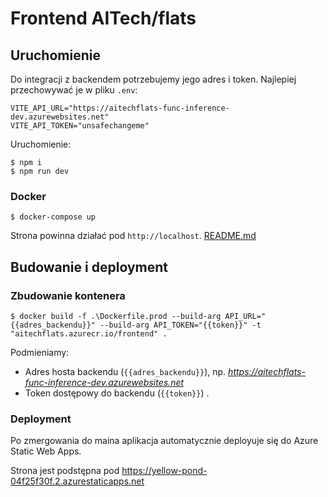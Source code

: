 # Frontend AITech/flats

## Uruchomienie

Do integracji z backendem potrzebujemy jego adres i token. Najlepiej przechowywać je w pliku `.env`:

```shell
VITE_API_URL="https://aitechflats-func-inference-dev.azurewebsites.net"
VITE_API_TOKEN="unsafechangeme"
```

Uruchomienie:

```shell
$ npm i
$ npm run dev
```

### Docker

```shell
$ docker-compose up
```

Strona powinna działać pod `http://localhost`.
[README.md](README.md)

## Budowanie i deployment

### Zbudowanie kontenera

```shell
$ docker build -f .\Dockerfile.prod --build-arg API_URL="{{adres_backendu}}" --build-arg API_TOKEN="{{token}}" -t "aitechflats.azurecr.io/frontend" .
```

Podmieniamy:

- Adres hosta backendu (`{{adres_backendu}}`), np. *https://aitechflats-func-inference-dev.azurewebsites.net*
- Token dostępowy do backendu (`{{token}}`) .

### Deployment

Po zmergowania do maina aplikacja automatycznie deployuje się do Azure Static Web Apps.

Strona jest podstępna pod https://yellow-pond-04f25f30f.2.azurestaticapps.net